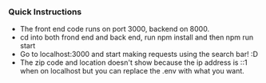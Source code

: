 ### Quick Instructions
- The front end code runs on port 3000, backend on 8000.
- cd into both frond end and back end, run npm install and then npm run start
- Go to localhost:3000 and start making requests using the search bar! :D
- The zip code and location doesn't show because the ip address is ::1 when on localhost but you can replace the .env with what you want.